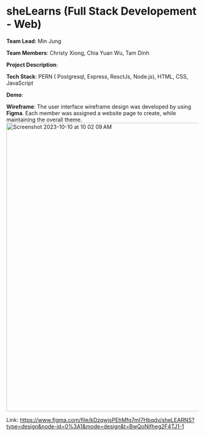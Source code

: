 # sheLearns (Full Stack Developement - Web)
__Team Lead__: Min Jung

__Team Members__: Christy Xiong, Chia Yuan Wu, Tam Dinh

__Project Description__: 

__Tech Stack__: PERN ( Postgresql, Express, ResctJs, Node.js), HTML, CSS, JavaScript

__Demo__:

__Wireframe__: The user interface wireframe design was developed by using __Figma__. Each member was assigned a website page to create, while maintaining the overall theme.
<img width="757" alt="Screenshot 2023-10-10 at 10 02 09 AM" src="https://github.com/SLP-Full-Stack-Team/Full_Stack_Web/assets/71235126/0bbcc734-b9af-4806-a2dd-ac2394e2d441">

Link: https://www.figma.com/file/kDzqwjsPEhMfq7mI7Hbqdv/sheLEARNS?type=design&node-id=0%3A1&mode=design&t=BwQoNjfheg2F4TJ1-1


